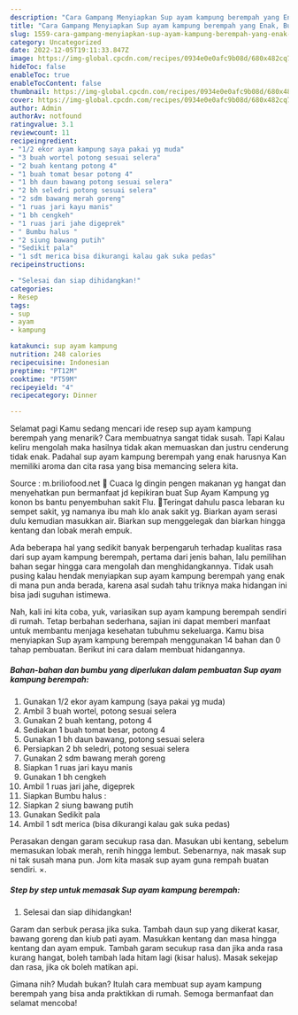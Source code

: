 ```yaml
---
description: "Cara Gampang Menyiapkan Sup ayam kampung berempah yang Enak, Buat Buka Puasa Bikin Ngiler"
title: "Cara Gampang Menyiapkan Sup ayam kampung berempah yang Enak, Buat Buka Puasa Bikin Ngiler"
slug: 1559-cara-gampang-menyiapkan-sup-ayam-kampung-berempah-yang-enak-buat-buka-puasa-bikin-ngiler
category: Uncategorized
date: 2022-12-05T19:11:33.847Z
image: https://img-global.cpcdn.com/recipes/0934e0e0afc9b08d/680x482cq70/sup-ayam-kampung-berempah-foto-resep-utama.jpg
hideToc: false
enableToc: true
enableTocContent: false
thumbnail: https://img-global.cpcdn.com/recipes/0934e0e0afc9b08d/680x482cq70/sup-ayam-kampung-berempah-foto-resep-utama.jpg
cover: https://img-global.cpcdn.com/recipes/0934e0e0afc9b08d/680x482cq70/sup-ayam-kampung-berempah-foto-resep-utama.jpg
author: Admin
authorAv: notfound
ratingvalue: 3.1
reviewcount: 11
recipeingredient:
- "1/2 ekor ayam kampung saya pakai yg muda"
- "3 buah wortel potong sesuai selera"
- "2 buah kentang potong 4"
- "1 buah tomat besar potong 4"
- "1 bh daun bawang potong sesuai selera"
- "2 bh seledri potong sesuai selera"
- "2 sdm bawang merah goreng"
- "1 ruas jari kayu manis"
- "1 bh cengkeh"
- "1 ruas jari jahe digeprek"
- " Bumbu halus "
- "2 siung bawang putih"
- "Sedikit pala"
- "1 sdt merica bisa dikurangi kalau gak suka pedas"
recipeinstructions:

- "Selesai dan siap dihidangkan!"
categories:
- Resep
tags:
- sup
- ayam
- kampung

katakunci: sup ayam kampung 
nutrition: 248 calories
recipecuisine: Indonesian
preptime: "PT12M"
cooktime: "PT59M"
recipeyield: "4"
recipecategory: Dinner

---
```



Selamat pagi Kamu sedang mencari ide resep sup ayam kampung berempah yang menarik? Cara membuatnya sangat tidak susah. Tapi Kalau keliru mengolah maka hasilnya tidak akan memuaskan dan justru cenderung tidak enak. Padahal sup ayam kampung berempah yang enak harusnya Kan memiliki aroma dan cita rasa yang bisa memancing selera kita.


Source : m.briliofood.net 🌿 Cuaca lg dingin pengen makanan yg hangat dan menyehatkan pun bermanfaat jd kepikiran buat Sup Ayam Kampung yg konon bs bantu penyembuhan sakit Flu. 🌹Teringat dahulu pasca lebaran ku sempet sakit, yg namanya ibu mah klo anak sakit yg. Biarkan ayam serasi dulu kemudian masukkan air. Biarkan sup menggelegak dan biarkan hingga kentang dan lobak merah empuk.

Ada beberapa hal yang sedikit banyak berpengaruh terhadap kualitas rasa dari sup ayam kampung berempah, pertama dari jenis bahan, lalu pemilihan bahan segar hingga cara mengolah dan menghidangkannya. Tidak usah pusing kalau hendak menyiapkan sup ayam kampung berempah yang enak di mana pun anda berada, karena asal sudah tahu triknya maka hidangan ini bisa jadi suguhan istimewa.


Nah, kali ini kita coba, yuk, variasikan sup ayam kampung berempah sendiri di rumah. Tetap berbahan sederhana, sajian ini dapat memberi manfaat untuk membantu menjaga kesehatan tubuhmu sekeluarga. Kamu bisa menyiapkan Sup ayam kampung berempah menggunakan 14 bahan dan 0 tahap pembuatan. Berikut ini cara dalam membuat hidangannya.

<!--inarticleads1-->

##### Bahan-bahan dan bumbu yang diperlukan dalam pembuatan Sup ayam kampung berempah:

1. Gunakan 1/2 ekor ayam kampung (saya pakai yg muda)
1. Ambil 3 buah wortel, potong sesuai selera
1. Gunakan 2 buah kentang, potong 4
1. Sediakan 1 buah tomat besar, potong 4
1. Gunakan 1 bh daun bawang, potong sesuai selera
1. Persiapkan 2 bh seledri, potong sesuai selera
1. Gunakan 2 sdm bawang merah goreng
1. Siapkan 1 ruas jari kayu manis
1. Gunakan 1 bh cengkeh
1. Ambil 1 ruas jari jahe, digeprek
1. Siapkan  Bumbu halus :
1. Siapkan 2 siung bawang putih
1. Gunakan Sedikit pala
1. Ambil 1 sdt merica (bisa dikurangi kalau gak suka pedas)


Perasakan dengan garam secukup rasa dan. Masukan ubi kentang, sebelum memasukan lobak merah, renih hingga lembut. Sebenarnya, nak masak sup ni tak susah mana pun. Jom kita masak sup ayam guna rempah buatan sendiri. ×. 

<!--inarticleads2-->

##### Step by step untuk memasak Sup ayam kampung berempah:


1. Selesai dan siap dihidangkan!

Garam dan serbuk perasa jika suka. Tambah daun sup yang dikerat kasar, bawang goreng dan kiub pati ayam. Masukkan kentang dan masa hingga kentang dan ayam empuk. Tambah garam secukup rasa dan jika anda rasa kurang hangat, boleh tambah lada hitam lagi (kisar halus). Masak sekejap dan rasa, jika ok boleh matikan api. 

Gimana nih? Mudah bukan? Itulah cara membuat sup ayam kampung berempah yang bisa anda praktikkan di rumah. Semoga bermanfaat dan selamat mencoba!
